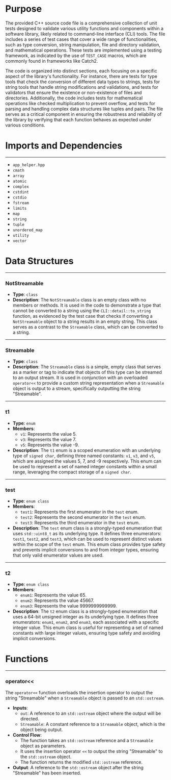 # Purpose
The provided C++ source code file is a comprehensive collection of unit tests designed to validate various utility functions and components within a software library, likely related to command-line interface (CLI) tools. The file includes a series of test cases that cover a wide range of functionalities, such as type conversion, string manipulation, file and directory validation, and mathematical operations. These tests are implemented using a testing framework, as indicated by the use of `TEST_CASE` macros, which are commonly found in frameworks like Catch2.

The code is organized into distinct sections, each focusing on a specific aspect of the library's functionality. For instance, there are tests for type tools that check the conversion of different data types to strings, tests for string tools that handle string modifications and validations, and tests for validators that ensure the existence or non-existence of files and directories. Additionally, the code includes tests for mathematical operations like checked multiplication to prevent overflow, and tests for parsing and handling complex data structures like tuples and pairs. The file serves as a critical component in ensuring the robustness and reliability of the library by verifying that each function behaves as expected under various conditions.
# Imports and Dependencies

---
- `app_helper.hpp`
- `cmath`
- `array`
- `atomic`
- `complex`
- `cstdint`
- `cstdio`
- `fstream`
- `limits`
- `map`
- `string`
- `tuple`
- `unordered_map`
- `utility`
- `vector`


# Data Structures

---
### NotStreamable<!-- {{#data_structure:NotStreamable}} -->
- **Type**: `class`
- **Description**: The `NotStreamable` class is an empty class with no members or methods. It is used in the code to demonstrate a type that cannot be converted to a string using the `CLI::detail::to_string` function, as evidenced by the test case that checks if converting a `NotStreamable` object to a string results in an empty string. This class serves as a contrast to the `Streamable` class, which can be converted to a string.


---
### Streamable<!-- {{#data_structure:Streamable}} -->
- **Type**: `class`
- **Description**: The `Streamable` class is a simple, empty class that serves as a marker or tag to indicate that objects of this type can be streamed to an output stream. It is used in conjunction with an overloaded `operator<<` to provide a custom string representation when a `Streamable` object is output to a stream, specifically outputting the string "Streamable".


---
### t1<!-- {{#data_structure:t1}} -->
- **Type**: `enum`
- **Members**:
    - `v1`: Represents the value 5.
    - `v3`: Represents the value 7.
    - `v5`: Represents the value -9.
- **Description**: The `t1` enum is a scoped enumeration with an underlying type of `signed char`, defining three named constants: `v1`, `v3`, and `v5`, which are assigned the values 5, 7, and -9 respectively. This enum can be used to represent a set of named integer constants within a small range, leveraging the compact storage of a `signed char`.


---
### test<!-- {{#data_structure:test}} -->
- **Type**: `enum class`
- **Members**:
    - `test1`: Represents the first enumerator in the `test` enum.
    - `test2`: Represents the second enumerator in the `test` enum.
    - `test3`: Represents the third enumerator in the `test` enum.
- **Description**: The `test` enum class is a strongly-typed enumeration that uses `std::uint8_t` as its underlying type. It defines three enumerators: `test1`, `test2`, and `test3`, which can be used to represent distinct values within the scope of the `test` enum. This enum class provides type safety and prevents implicit conversions to and from integer types, ensuring that only valid enumerator values are used.


---
### t2<!-- {{#data_structure:t2}} -->
- **Type**: `enum class`
- **Members**:
    - `enum1`: Represents the value 65.
    - `enum2`: Represents the value 45667.
    - `enum3`: Represents the value 9999999999999.
- **Description**: The `t2` enum class is a strongly-typed enumeration that uses a 64-bit unsigned integer as its underlying type. It defines three enumerators: `enum1`, `enum2`, and `enum3`, each associated with a specific integer value. This enum class is useful for representing a set of named constants with large integer values, ensuring type safety and avoiding implicit conversions.


# Functions

---
### operator<<<!-- {{#callable:operator<<}} -->
The `operator<<` function overloads the insertion operator to output the string "Streamable" when a `Streamable` object is passed to an `std::ostream`.
- **Inputs**:
    - `out`: A reference to an `std::ostream` object where the output will be directed.
    - `Streamable`: A constant reference to a `Streamable` object, which is the object being output.
- **Control Flow**:
    - The function takes an `std::ostream` reference and a `Streamable` object as parameters.
    - It uses the insertion operator `<<` to output the string "Streamable" to the `std::ostream` object.
    - The function returns the modified `std::ostream` reference.
- **Output**: A reference to the `std::ostream` object after the string "Streamable" has been inserted.


